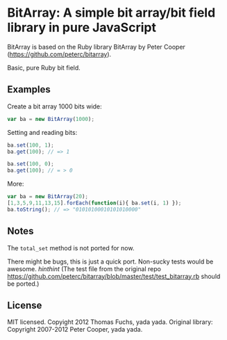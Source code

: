 # BitArray: A simple bit array/bit field library in pure JavaScript

BitArray is based on the Ruby library BitArray by Peter Cooper (https://github.com/peterc/bitarray).

Basic, pure Ruby bit field. 

## Examples

Create a bit array 1000 bits wide:

```javascript
var ba = new BitArray(1000);
```

Setting and reading bits:

```javascript
ba.set(100, 1);
ba.get(100); // => 1

ba.set(100, 0);
ba.get(100); // = > 0
```

More:

```javascript
var ba = new BitArray(20);
[1,3,5,9,11,13,15].forEach(function(i){ ba.set(i, 1) });
ba.toString(); // => "01010100010101010000"
```

## Notes

The `total_set` method is not ported for now.

There might be bugs, this is just a quick port. Non-sucky tests would be awesome. *hinthint* (The test file from the original repo https://github.com/peterc/bitarray/blob/master/test/test_bitarray.rb should be ported.)

## License

MIT licensed. Copyight 2012 Thomas Fuchs, yada yada.
Original library: Copyright 2007-2012 Peter Cooper, yada yada.